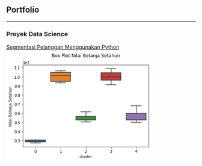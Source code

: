 ## Portfolio

---

### Proyek Data Science 

[Segmentasi Pelanggan Menggunakan Python](/Customer_Segmentation_with_Python.md)  
<img src="Customer Segmentation with Python/7.png?raw=true"/>
